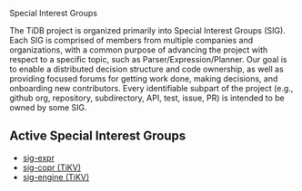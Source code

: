 Special Interest Groups

The TiDB project is organized primarily into Special Interest Groups
(SIG). Each SIG is comprised of members from multiple companies and
organizations, with a common purpose of advancing the project with respect to a
specific topic, such as Parser/Expression/Planner. Our goal is to enable a
distributed decision structure and code ownership, as well as providing focused
forums for getting work done, making decisions, and onboarding new
contributors. Every identifiable subpart of the project (e.g., github org,
repository, subdirectory, API, test, issue, PR) is intended to be owned by some
SIG.

## Active Special Interest Groups

* [sig-expr](./sig-expr)
* [sig-copr (TiKV)](https://github.com/tikv/community/tree/master/sig/coprocessor)
* [sig-engine (TiKV)](https://github.com/tikv/community/tree/master/sig/engine)
